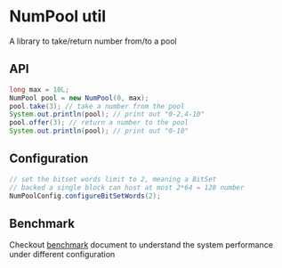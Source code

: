 # NumPool util

A library to take/return number from/to a pool

## API

```java
long max = 10L;
NumPool pool = new NumPool(0, max);
pool.take(3); // take a number from the pool
System.out.println(pool); // print out "0-2,4-10"
pool.offer(3); // return a number to the pool
System.out.println(pool); // print out "0-10"
```

## Configuration

```java
// set the bitset words limit to 2, meaning a BitSet
// backed a single block can host at most 2*64 = 128 number
NumPoolConfig.configureBitSetWords(2);
```

## Benchmark

Checkout [benchmark](doc/benchmark.md) document to understand the system performance under different configuration


